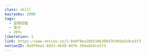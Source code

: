 ```yaml
---
class: skill
kairyoku: 2000
tags:
  - 習得回復
  - 体力
  - 20％
liberation: 1
link: https://www.notion.so/1-8a9f9ea10d334639847b39dad24ce1f3
notionID: 8a9f9ea1-0d33-4639-847b-39dad24ce1f3
---
```


